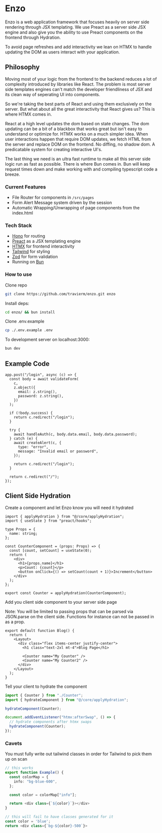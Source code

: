 # Enzo
Enzo is a web application framework that focuses heavily on server side rendering through JSX templating. We use Preact as a server side JSX engine and also give you the ability to use Preact components on the frontend through Hydration.

To avoid page refreshes and add interactivity we lean on HTMX to handle updating the DOM as users interact with your application.

## Philosophy

Moving most of your logic from the frontend to the backend reduces a lot of complexity introduced by libraries like React. The problem is most server side templates engines can't match the developer friendliness of JSX and its clean way of seperating UI into components.

So we're taking the best parts of React and using them exclusively on the server. But what about all the great interactivity that React gives us? This is where HTMX comes in.

React at a high level updates the dom based on state changes. The dom updating can be a bit of a blackbox that works great but isn't easy to understand or optimize for. HTMX works on a much simpler idea. When user interactions happen that require DOM updates, we fetch HTML from the server and replace DOM on the frontend. No diffing, no shadow dom. A predicatable system for creating interactive UI's.

The last thing we need is an ultra fast runtime to make all this server side logic run as fast as possible. There is where Bun comes in. Bun will keep request times down and make working with and compiling typescript code a breeze.

### Current Features
- File Router for components in `/src/pages`
- Form Alert Message system driven by the session
- Automatic Wrapping/Unwrapping of page components from the index.html

### Tech Stack
- [Hono](https://hono.dev) for routing
- [Preact](https://preactjs.com/guide/v10/server-side-rendering/) as a JSX templating engine
- [HTMX](https://htmx.org/) for frontend interactivity
- [Tailwind](https://tailwindcss.com/docs/utility-first) for styling
- [Zod](https://zod.dev/) for form validation
- Running on [Bun](https://bun.sh/)

### How to use

Clone repo
```bash
git clone https://github.com/travierm/enzo.git enzo
```

Install deps:
```bash
cd enzo/ && bun install
```

Clone .env.example
```bash
cp ./.env.example .env
```

To development server on localhost:3000:
```bash
bun dev
```

## Example Code
```tsx
app.post("/login", async (c) => {
  const body = await validateForm(
    c,
    z.object({
      email: z.string(),
      password: z.string(),
    })
  );

  if (!body.success) {
    return c.redirect("/login");
  }

  try {
    await handleAuth(c, body.data.email, body.data.password);
  } catch (e) {
    await createAlert(c, {
      type: "error",
      message: "Invalid email or password",
    });

    return c.redirect("/login");
  }

  return c.redirect("/");
});
```

## Client Side Hydration

Create a component and let Enzo know you will need it hydrated
```tsx
import { applyHydration } from "@/core/applyHydration";
import { useState } from "preact/hooks";

type Props = {
  name: string;
};

const CounterComponent = (props: Props) => {
  const [count, setCount] = useState(0);
  return (
    <div>
      <h1>{props.name}</h1>
      <p>Count: {count}</p>
      <button onClick={() => setCount(count + 1)}>Increment</button>
    </div>
  );
};

export const Counter = applyHydration(CounterComponent);
```

Add you client side component to your server side page

Note: You will be limited to passing props that can be parsed via JSON.parse on the client side.
Functions for instance can not be passed in as a prop.
```tsx
export default function Blog() {
  return (
    <Layout>
      <div class="flex items-center justify-center">
        <h1 class="text-2xl mt-4">Blog Page</h1>

        <Counter name="My Counter" />
        <Counter name="My Counter2" />
      </div>
    </Layout>
  );
}
```

Tell your client to hydrate the component
```ts
import { Counter } from "./Counter";
import { hydrateComponent } from "@/core/applyHydration";

hydrateComponent(Counter);

document.addEventListener("htmx:afterSwap", () => {
  // hydrate components after htmx swaps
  hydrateComponent(Counter);
});
```

### Cavets

You must fully write out tailwind classes in order for Tailwind to pick them up on scan
```ts
// this works
export function Example() {
  const colorMap = {
    info: "bg-blue-600",
  };

  const color = colorMap["info"];

  return <div class={`${color}`}></div>
}

// this will fail to have classes generated for it
const color = 'blue';
return <div class={`bg-${color}-500`}> 
```